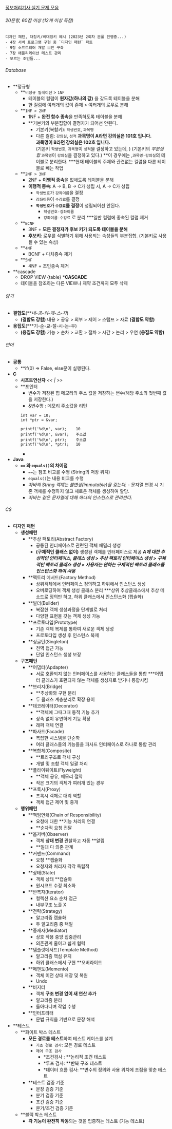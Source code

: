 [정보처리기사 실기 문제 모음](https://chobopark.tistory.com/476)
###### 20문항, 60점 이상 (12개 이상 득점)

```
디자인 패턴, 대칭키/비대칭키 예시 (2023년 2회차 문풀 진행중...)
- 4장 서버 프로그램 구현 중 `디자인 패턴` 파트
- 9장 소프트웨어 개발 보안 구축
- 7장 애플리케이션 테스트 관리
- 모르는 조인들...
```
###### Database
- **정규형
	- **`비정규 릴레이션` > `1NF`
		- 테이블의 컬럼이 **원자값(하나의 값)** 을 갖도록 테이블을 분해
		- 한 컬럼에 여러개의 값이 존재 > 여러개의 로우로 분해
	- **`1NF > 2NF`
		- 1NF + **완전 함수 종속**을 만족하도록 테이블을 분해
		- **기본키의 부분집합이 결정자가 되어선 안된다.
			- 기본키(복합키): `학생번호`, `과목명`
			- 다른 컬럼: `강의실`, `성적` 
				**과목명이 A라면 강의실은 101호 입니다.**    
				**과목명이 B라면 강의실은 102호 입니다.**    
			(기본키 `학생번호`, `과목명`이 `성적`을 결정하고 있는데, )
			(기본키의 *부분집합* `과목명`이 `강의실`을 결정하고 있다.)
			**이 경우에는 ,`과목명-강의실`의 테이블로 분리한다.
			***현재 테이블의 주제와 관련없는 컬럼을 다른 테이블로 빼는 작업
	- **`2NF > 3NF`
		- 2NF + **이행적 종속**을 없애도록 테이블을 분해
		- **이행적 종속**: A -> B, B -> C가 성립 시, A -> C가 성립
			- `학생번호`가 `강좌이름`을 결정
			- `강좌이름`이 `수강료`를 결정
			- **`학생번호`가 `수강료`를 결정**이 성립되어선 안된다.
				- `학생번호-강좌이름`
				- `강좌이름-수강료` 
				로 분리
			***일반 컬럼에 종속된 컬럼 제거
	- **`BCNF`
		- 3NF + **모든 결정자가 후보 키가 되도록 테이블을 분해**
		- **후보키**: 로우를 식별하기 위해 사용되는 속성들의 부분집합. (기본키로 사용될 수 있는 속성)
	- **`4NF`
		- BCNF + 다치종속 제거
	- **`5NF`
		- 4NF + 조인종속 제거
- **cascade
	- DROP VIEW {table} ***CASCADE**
	- 테이블을 참조하는 다른 VIEW나 제약 조건까지 모두 삭제
###### 암기
- **결합도**(***내-공-외-제-스-자*)
	- **(결합도 강함)** 내용 > 공유 > 외부 > 제어 > 스탬프 > 자료 **(결합도 약함)**
- **응집도**(***기-순-교-절-시-논-우)
	- **(응집도 강함)**  기능 > 순차 > 교환 > 절차 > 시간 > 논리 > 우연 **(응집도 약함)**
###### 언어
- **공통**
	-  **if(0) => False, else문이 실행된다.
- **C**
	- **시프트연산자** *<< | >>*
	- **포인터
		- 변수가 저장된 힙 메모리의 주소 값을 저장하는 변수(해당 주소의 첫번째 값을 저장한다.)
		- &변수명 : 메모리 주소값을 리턴 
		```
		int var = 10;
		int *ptr = &var;

		printf('%d\n', var);    10
		printf('%d\n', &var);   주소값
		printf('%d\n', ptr);    주소값
		printf('%d\n', *ptr);   10
		```
		- 
- **Java**
	- **`==` 와 `equals()`의 차이점**
		- `==`는 참조 비교를 수행 (String의 저장 위치)
		- `equals()`는 내용 비교를 수행
		- *자바의 String 객체는 불변성(immutable)을 갖는다.* - 문자열 변경 시 기존 객체를 수정하지 않고 새로운 객체를 생성하여 할당.
		- *자바는 같은 문자열에 대해 하나의 인스턴스로 관리한다.*
###### CS
- **디자인 패턴**
	- **생성패턴**
		- **추상 팩토리(Abstract Factory)
			- 공통된 인터페이스로 관련된 객체 패밀리 생성
			- **(구체적인 클래스 없이)** 생성된 객체를 인터페이스로 제공
			***A에 대한 추상적인 인터페이스, 클래스 생성 > 추상 팩토리 인터페이스 생성 > 구체적인 팩토리 클래스 생성 > 사용자는 원하는 구체적인 팩토리 클래스를 인스턴스화 하여 사용***
		- **팩토리 메서드(Factory Method)
			- 상위객체에서 인터페이스 정의하고 하위에서 인스턴스 생성
			- 오버로딩하여 객체 생성 클래스 분리
			***상위 추상클래스에서 추상 메소드로 정의만 하고, 하위 클래스에서 인스턴스화 (캡슐화)
		- **빌더(Builder)
			- 복잡한 객체 생성과정을 단계별로 처리
			- 다양한 표현을 갖는 객체 생성 가능
		- **프로토타입(Prototype)
			- 기존 객체 복제를 통하여 새로운 객체 생성 
			- 프로토타입 생성 후 인스턴스 복제
		- **싱글턴(Singleton)
			- 전역 접근 가능
			- 단일 인스턴스 생성 보장
	- **구조패턴**
		- **어댑터(Apdapter)
			- 서로 호환되지 않는 인터페이스를 사용하는 클래스들을 통합
			***어댑터 클래스가 호환되지 않는 객체를 생성자로 받거나 통합시킴
		- **브리지(Bridge)
			- **추상화와 구현 분리
			- 두 클래스 계층분리로 확장 용이
		- **데코레이터(Decorator)
			- **객체에 그때그때 동적 기능 추가
			- 상속 없이 유연하게 기능 확장
			- 래퍼 객체 연결
		- **파사드(Facade)
			- 복잡한 시스템을 단순화
			- 여러 클래스들의 기능들을 파사드 인터페이스로 하나로 통합 관리
		- **복합체(Composite)
			- **트리구조로 객체 구성
			- 개별 및 조합 객체 일괄 처리
		- **플라이웨이트(Flyweight)
			- **객체 공유, 메모리 절약
			- 작은 크기의 객체가 여러개 있는 경우
		- **프록시(Proxy)
			- 프록시 객체로 대리 역할
			- 객체 접근 제어 및 중개
	- **행위패턴**
		- **책임연쇄(Chain of Responsibility)
			- 요청에 대한 **기능 처리의 연결
			- **순차적 요청 전달
		- **옵저버(Observer)
			- 객체 **상태 변경** 관찰하고 자동 **알림
			- **일대 다 의존 관계
		- **커맨드(Command)
			- 요청 **캡슐화
			- 요청자와 처리자 각각 독립적
		- **상태(State)
			- 객체 상태 **캡슐화
			- 원시코드 수정 최소화
		- **반복자(Iterator)
			- 컬렉션 요소 순차 접근
			- 내부구조 노출 X
		- **전략(Strategy)
			- 알고리즘 캡슐화
			- 두 알고리즘 중 택일
		- **중재자(Mediator)
			- 상호 작용 중앙 집중관리
			- 의존관계 줄이고 쉽게 협력
		- **템플릿메서드(Template Method)
			- 알고리즘 핵심 유지
			- 하위 클래스에서 구현 **오버라이드
		- **메멘토(Memento)
			- 객체 이전 상태 저장 및 복원
			- Undo
		- **비지터
			- 객체 **구조 변경 없이 새 연산 추가**
			- 알고리즘 분리
			- 돌아다니며 작업 수행
		- **인터프리터
			- 문법 규칙을 기반으로 문장 해석
- **테스트
	- **화이트 박스 테스트
		- **모든 경로를 테스트**하여 테스트 케이스를 설계
			- `기초 경로 검사`: 모든 경로 테스트
			- `제어 구조 검사`
				- *조건검사 : **논리적 조건 테스트
				- *루프 검사: **반복 구조 테스트
				- *데이터 흐름 검사: **변수의 정의와 사용 위치에 초점을 맞춘 테스트
		- **테스트 검증 기준
			- 문장 검증 기준
			- 분기 검증 기준
			- 조건 검증 기준
			- 분기/조건 검증 기준
	- **블랙 박스 테스트 
		- **각 기능이 완전히 작동**되는 것을 입증하는 테스트 (기능 테스트)